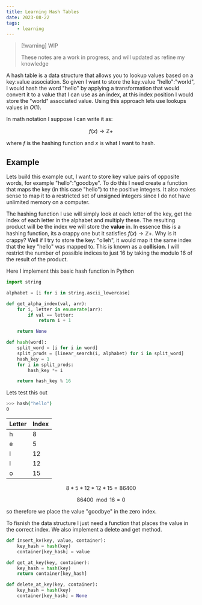 ```yaml
---
title: Learning Hash Tables
date: 2023-08-22
tags:
    - learning
---
```


> [!warning] WIP
>
> These notes are a work in progress, and will updated as refine my knowledge

A hash table is a data structure that allows you to lookup values based on a key:value association. So given 
I want to store the key:value "hello":"world", I would hash the word "hello" by applying a transformation that would convert it 
to a value that I can use as an index, at this index position I would store the "world" associated value. 
Using this approach lets use lookups values in $O(1)$.

In math notation I suppose I can write it as:

$$f(x) \rightarrow \mathbb{Z+}$$

where $f$ is the hashing function and $x$ is what I want to hash.

## Example

Lets build this example out, I want to store key value pairs of opposite words, for example "hello":"goodbye". To do this I need create
a function that maps the key (in this case "hello") to the positive integers. It also makes sense to map it to a restricted set
of unsigned integers since I do not have unlimited memory on a computer.

The hashing function I use will simply look at each letter of the key, get the index of each letter in the alphabet
and multiply these. The resulting product will be the index we will store the **value** in. In essence this is
a hashing function, its a crappy one but it satisfies $f(x) \rightarrow \mathbb{Z+}$. Why is it crappy? Well
if I try to store the key: "olleh", it would map it the same index that the key "hello" was mapped to.
This is known as a **collision**. I will restrict the number of possible indices to just 16 by taking the modulo
16 of the result of the product.

Here I implement this basic hash function in Python

```python
import string

alphabet = [i for i in string.ascii_lowercase]

def get_alpha_index(val, arr):
    for i, letter in enumerate(arr):
        if val == letter:
            return i + 1

    return None

def hash(word):
    split_word = [i for i in word]
    split_prods = [linear_search(i, alphabet) for i in split_word]
    hash_key = 1
    for i in split_prods:
        hash_key *= i

    return hash_key % 16
```

Lets test this out


```bash
>>> hash("hello")
0
```
|Letter| Index |
|-----|----|
|h | 8 |
|e | 5 |
|l | 12 |
|l | 12 |
|o | 15 |

$$ 8 * 5 * 12 * 12 * 15 = 86400$$

$$ 86400 \mod 16  = 0$$

so therefore we place the value "goodbye" in the zero index.

To fisnish the data structure I just need a function that places
the value in the correct index. We also implement a delete and get 
method.

```python
def insert_kv(key, value, container):
    key_hash = hash(key)
    container[key_hash] = value

def get_at_key(key, container):
    key_hash = hash(key)
    return container[key_hash]

def delete_at_key(key, container):
    key_hash = hash(key)
    container[key_hash] = None
```